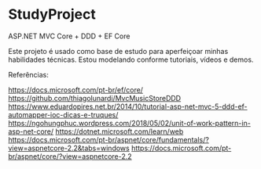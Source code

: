 # StudyProject
ASP.NET MVC Core + DDD + EF Core

Este projeto é usado como base de estudo para aperfeiçoar minhas habilidades técnicas. Estou modelando conforme tutoriais, vídeos e demos.

Referências:

https://docs.microsoft.com/pt-br/ef/core/
https://github.com/thiagolunardi/MvcMusicStoreDDD
https://www.eduardopires.net.br/2014/10/tutorial-asp-net-mvc-5-ddd-ef-automapper-ioc-dicas-e-truques/
https://ngohungphuc.wordpress.com/2018/05/02/unit-of-work-pattern-in-asp-net-core/
https://dotnet.microsoft.com/learn/web
https://docs.microsoft.com/pt-br/aspnet/core/fundamentals/?view=aspnetcore-2.2&tabs=windows
https://docs.microsoft.com/pt-br/aspnet/core/?view=aspnetcore-2.2
